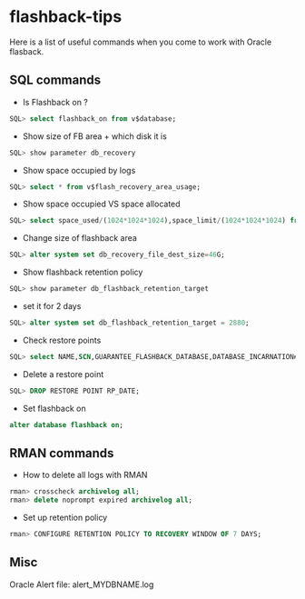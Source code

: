 flashback-tips
==============

Here is a list of useful commands when you come to work with Oracle flasback.

SQL commands
------------

* Is Flashback on ?

```SQL
SQL> select flashback_on from v$database;
```

* Show size of FB area + which disk it is

```SQL
SQL> show parameter db_recovery
```

* Show space occupied by logs

```SQL
SQL> select * from v$flash_recovery_area_usage;
```

* Show space occupied VS space allocated

```SQL
SQL> select space_used/(1024*1024*1024),space_limit/(1024*1024*1024) from v$recovery_file_dest;
```

* Change size of flashback area

```SQL
SQL> alter system set db_recovery_file_dest_size=46G;
```

* Show flashback retention policy

```SQL
SQL> show parameter db_flashback_retention_target
```

* set it for 2 days

```SQL
SQL> alter system set db_flashback_retention_target = 2880; 
```

* Check restore points

```SQL
SQL> select NAME,SCN,GUARANTEE_FLASHBACK_DATABASE,DATABASE_INCARNATION#, time from v$restore_point ;
```

* Delete a restore point

```SQL
SQL> DROP RESTORE POINT RP_DATE;
```

* Set flashback on

```SQL
alter database flashback on;
```

RMAN commands
-------------

* How to delete all logs with RMAN

```SQL
rman> crosscheck archivelog all;
rman> delete noprompt expired archivelog all;
```

* Set up retention policy 

```SQL
rman> CONFIGURE RETENTION POLICY TO RECOVERY WINDOW OF 7 DAYS;
```

Misc
----

Oracle Alert file: alert_MYDBNAME.log
